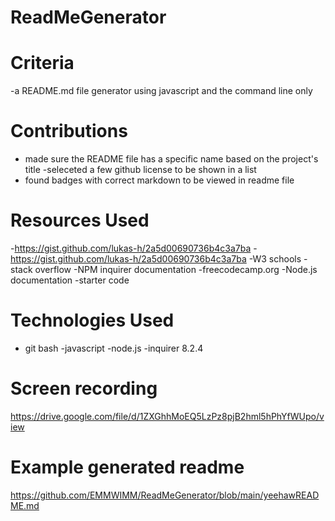 # ReadMeGenerator

# Criteria
-a README.md file generator using javascript and the command line only


# Contributions
- made sure the README file has a specific name based on the project's title
-seleceted a few github license to be shown in a list
- found badges with correct markdown to be viewed in readme file

# Resources Used
-https://gist.github.com/lukas-h/2a5d00690736b4c3a7ba
-https://gist.github.com/lukas-h/2a5d00690736b4c3a7ba
-W3 schools
-stack overflow
-NPM inquirer documentation
-freecodecamp.org
-Node.js documentation
-starter code


# Technologies Used
- git bash
-javascript
-node.js
-inquirer 8.2.4


# Screen recording
https://drive.google.com/file/d/1ZXGhhMoEQ5LzPz8pjB2hml5hPhYfWUpo/view

# Example generated readme
https://github.com/EMMWIMM/ReadMeGenerator/blob/main/yeehawREADME.md
